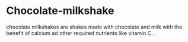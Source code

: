 # Chocolate-milkshake
chocolate milkshakes are shakes made with chocolate and milk with the benefit of calcium ad other required nutrients like vitamin C .
